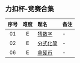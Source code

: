## 力扣杯-竞赛合集

| 序号 | 难度 | 题名 | 备注 |
|:---:|:---:|:-----|:----|
| 01 | E | [猜数字](https://leetcode.cn/problems/guess-numbers/) | - |
| 02 | E | [分式化简](https://leetcode.cn/problems/deep-dark-fraction/) | - |
| 06 | E | [拿硬币](https://leetcode.cn/problems/na-ying-bi/) | - |

